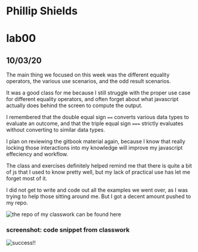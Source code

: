 # Phillip Shields
# lab00
## 10/03/20

The main thing we focused on this week was the different equality operators, the various use scenarios, and the odd result scenarios.

It was a good class for me because I still struggle with the proper use case for different equality operators, and often forget about what javascript actually does behind the screen to compute the output. 

I remembered that the double equal sign `==` converts various data types to evaluate an outcome, and that the triple equal sign `===` strictly evaluates without converting to similar data types. 

I plan on reviewing the gitbook material again, because I know that really locking those interactions into my knowledge will improve my javascript effeciency and workflow. 

The class and exercises definitely helped remind me that there is quite a bit of js that I used to know pretty well, but my lack of practical use has let me forget most of it.

I did not get to write and code out all the examples we went over, as I was trying to help those sitting around me. But I got a decent amount pushed to my repo.

![the repo of my classwork can be found here](https://github.com/Phillip-D-Shields/sdv503-week2)

### screenshot: code snippet from classwork

![success!!](/img/tfour.png)